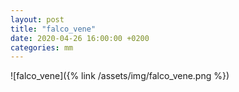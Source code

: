 ```yaml
---
layout: post
title: "falco_vene"
date: 2020-04-26 16:00:00 +0200
categories: mm
---
```

![falco_vene]({% link /assets/img/falco_vene.png %})
